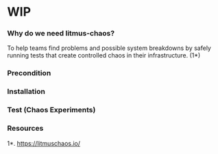 # WIP

### Why do we need litmus-chaos?

To help teams find problems and possible system breakdowns by safely running tests that create controlled chaos in their infrastructure. (1*)

### Precondition

### Installation 

### Test (Chaos Experiments)


### Resources
1*. https://litmuschaos.io/